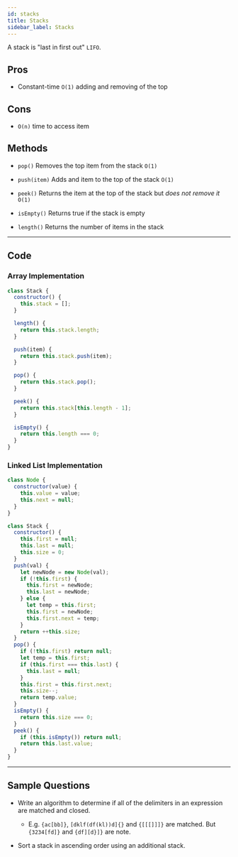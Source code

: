 ```yaml
---
id: stacks
title: Stacks
sidebar_label: Stacks
---
```


A stack is "last in first out" `LIFO`.

## Pros

- Constant-time `O(1)` adding and removing of the top

## Cons

- `O(n)` time to access item

## Methods

- `pop()` Removes the top item from the stack `O(1)`

- `push(item)` Adds and item to the top of the stack `O(1)`

- `peek()` Returns the item at the top of the stack but _does not remove it_ `O(1)`

- `isEmpty()` Returns true if the stack is empty

- `length()` Returns the number of items in the stack

---

## Code

### Array Implementation

```js
class Stack {
  constructor() {
    this.stack = [];
  }

  length() {
    return this.stack.length;
  }

  push(item) {
    return this.stack.push(item);
  }

  pop() {
    return this.stack.pop();
  }

  peek() {
    return this.stack[this.length - 1];
  }

  isEmpty() {
    return this.length === 0;
  }
}
```

### Linked List Implementation

```js
class Node {
  constructor(value) {
    this.value = value;
    this.next = null;
  }
}

class Stack {
  constructor() {
    this.first = null;
    this.last = null;
    this.size = 0;
  }
  push(val) {
    let newNode = new Node(val);
    if (!this.first) {
      this.first = newNode;
      this.last = newNode;
    } else {
      let temp = this.first;
      this.first = newNode;
      this.first.next = temp;
    }
    return ++this.size;
  }
  pop() {
    if (!this.first) return null;
    let temp = this.first;
    if (this.first === this.last) {
      this.last = null;
    }
    this.first = this.first.next;
    this.size--;
    return temp.value;
  }
  isEmpty() {
    return this.size === 0;
  }
  peek() {
    if (this.isEmpty()) return null;
    return this.last.value;
  }
}
```

---

## Sample Questions

- Write an algorithm to determine if all of the delimiters in an expression are matched and closed.

  - E.g. `{ac[bb]}`, `[dklf(df(kl))d]{}` and `{[[[]]]}` are matched. But `{3234[fd]}` and `{df][d}]}` are note.

- Sort a stack in ascending order using an additional stack.
